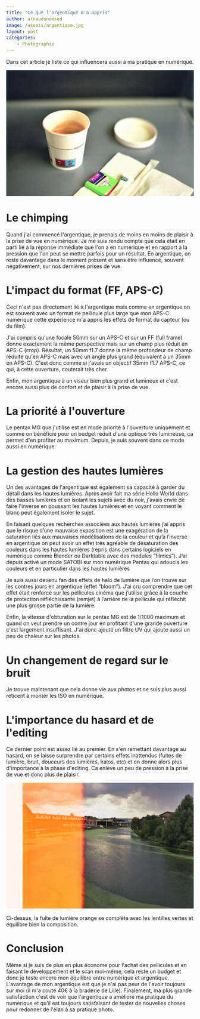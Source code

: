 ```yaml
---
title: "Ce que l'argentique m'a appris"
author: arnaudsnomsed
image: /assets/argentique.jpg
layout: post
categories:
    - Photographie
---
```


Dans cet article je liste ce qui influencera aussi à ma pratique en numérique.

![](/assets/argentique.jpg)

# Le chimping

Quand j'ai commencé l'argentique, je prenais de moins en moins de
plaisir à la prise de vue en numérique. Je me suis rendu compte que
cela était en parti lié à la réponse immédiate que l'on a en numérique
et en rapport à la pression que l'on peut se mettre parfois pour un
résultat. En argentique, on reste davantage dans le moment présent et
sans être influencé, souvent négativement, sur nos dernières prises de
vue.

# L'impact du format (FF, APS-C)

Ceci n'est pas directement lié à l'argentique mais comme en argentique
on est souvent avec un format de pellicule plus large que mon APS-C
numérique cette expérience m'a appris les effets de format du capteur
(ou du film).

J'ai compris qu'une focale 50mm sur un APS-C et sur un FF (full frame)
donne exactement la même perspective mais sur un champ plus réduit en
APS-C (crop). Résultat, un 50mm f1.7 donne la même profondeur de champ
réduite qu'en APS-C mais avec un angle plus grand (équivalent à un
35mm en APS-C). C'est donc comme si j'avais un objectif 35mm f1.7
APS-C, ce qui, à cette ouverture, couterait très cher.

Enfin, mon argentique à un viseur bien plus grand et lumineux et c'est
encore aussi plus de confort et de plaisir à la prise de vue.


# La priorité à l'ouverture

Le pentax MG que j'utilise est en mode priorité à l'ouverture
uniquement et comme on bénéficie pour un budget réduit d'une optique
très lumineuse, ça permet d'en profiter au maximum.
Depuis, je suis souvent dans ce mode aussi en numérique.


# La gestion des hautes lumières

Un des avantages de l'argentique est également sa capacité à garder du
détail dans les hautes lumières. Après avoir fait ma série Hello World
dans des basses lumières et en isolant les sujets avec du noir,
j'avais envie de faire l'inverse en poussant les hautes lumières et en
voyant comment le blanc peut également isoler le sujet.

En faisant quelques recherches associées aux hautes lumières j’ai
appris que le risque d’une mauvaise exposition est une exagération de
la saturation liés aux mauvaises modélisations de la couleur et qu’a
l’inverse en argentique on peut avoir un effet très agréable de
désaturation des couleurs dans les hautes lumières (repris dans
certains logiciels en numérique comme Blender ou Darktable avec des
modules “filmics”). J’ai depuis activé un mode SATOBI sur mon
numérique Pentax qui adoucis les couleurs et en particulier dans les
hautes lumières

Je suis aussi devenu fan des effets de halo de lumière que l’on trouve
sur les contres jours en argentique (effet “bloom”). J’ai cru
comprendre que cet effet était renforcé sur les pellicules cinéma que
j’utilise grâce à la couche de protection réfléchissante (remjet) à
l’arrière de la pellicule qui réfléchit une plus grosse partie de la
lumière.

Enfin, la vitesse d'obturation sur le pentax MG est de 1/1000 maximum et
quand on veut prendre un contre jour en profitant d'une grande
ouverture c'est largement insuffisant. J'ai donc ajouté un filtre UV
qui ajoute aussi un peu de chaleur sur les photos.


# Un changement de regard sur le bruit

Je trouve maintenant que cela donne vie aux photos et ne suis plus
aussi reticent à monter les ISO en numérique.


# L'importance du hasard et de l'editing


Ce dernier point est assez lié au premier. En s'en remettant davantage
au hasard, on se laisse surprendre par certains effets inattendus
(fuites de lumière, bruit, douceurs des lumières, halos, etc) et on
donne alors plus d'importance à la phase d'editing. Ca enlève un peu
de pression à la prise de vue et donc plus de plaisir.

![](/assets/argentique-2.jpg)

Ci-dessus, la fuite de lumière orange se complète avec les lentilles
vertes et équilibre bien la composition.

# Conclusion

Même si je suis de plus en plus économe pour l'achat des pellicules et
en faisant le développement et le scan moi-même, cela reste un budget
et donc je teste encore mon équilibre entre numérique et
argentique. L'avantage de mon argentique est que je n'ai pas peur de
l'avoir toujours sur moi (il m'a couté 40€ à la braderie de Lille).
Finalement, ma plus grande satisfaction c'est de voir que l'argentique
a amélioré ma pratique du numérique et qu'il est toujours satisfaisant
de tester de nouvelles choses pour redonner de l'élan à sa pratique
photo.
